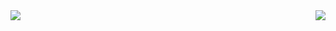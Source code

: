 <a href="https://github.com/mzjp2">
  <img align="left" src="https://github-readme-stats.vercel.app/api?username=921kiyo&show_icons=true&count_private=true&theme=default&hide_border=true&hide=issues,contribs&include_all_commits=true"
</a>
<a href="https://github.com/mzjp2">
  <img align="right" src="https://github-readme-stats.vercel.app/api/top-langs/?username=921kiyo&layout=compact&hide_border=true&langs_count=10&hide=jupyter%20notebook,tex,css,php"
</a>

<!-- <p align="center">
  <img align="left" src ="https://github-readme-stats.vercel.app/api/pin/?username=921kiyo&repo=ytdx">
  <img align="right" src ="https://github-readme-stats.vercel.app/api/pin/?username=921kiyo&repo=pixel-weather">
</p> -->


<!--
**Aveek-Saha/aveek-saha** is a ✨ _special_ ✨ repository because its `README.md` (this file) appears on your GitHub profile.

Here are some ideas to get you started:

- 🔭 I’m currently working on ...
- 🌱 I’m currently learning ...
- 👯 I’m looking to collaborate on ...
- 🤔 I’m looking for help with ...
- 💬 Ask me about ...
- 📫 How to reach me: ...
- 😄 Pronouns: ...
- ⚡ Fun fact: ...
-->
